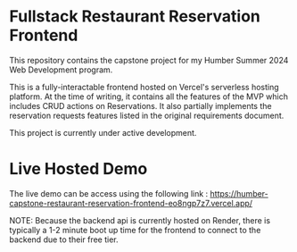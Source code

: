 # Fullstack Restaurant Reservation Frontend

This repository contains the capstone project for my Humber Summer 2024 Web Development program.

This is a fully-interactable frontend hosted on Vercel's serverless hosting platform. At the time of writing, it contains all the features of the MVP which includes CRUD actions on Reservations. It also partially implements the reservation requests features listed in the original requirements document.

This project is currently under active development.

# Live Hosted Demo

The live demo can be access using the following link : https://humber-capstone-restaurant-reservation-frontend-eo8ngp7z7.vercel.app/

NOTE: Because the backend api is currently hosted on Render, there is typically a 1-2 minute boot up time for the frontend to connect to the backend due to their free tier.
